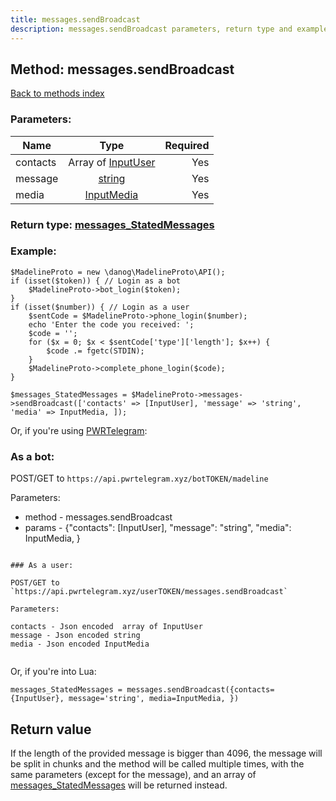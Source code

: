```yaml
---
title: messages.sendBroadcast
description: messages.sendBroadcast parameters, return type and example
---
```

## Method: messages.sendBroadcast  
[Back to methods index](index.md)


### Parameters:

| Name     |    Type       | Required |
|----------|:-------------:|---------:|
|contacts|Array of [InputUser](../types/InputUser.md) | Yes|
|message|[string](../types/string.md) | Yes|
|media|[InputMedia](../types/InputMedia.md) | Yes|


### Return type: [messages\_StatedMessages](../types/messages_StatedMessages.md)

### Example:


```
$MadelineProto = new \danog\MadelineProto\API();
if (isset($token)) { // Login as a bot
    $MadelineProto->bot_login($token);
}
if (isset($number)) { // Login as a user
    $sentCode = $MadelineProto->phone_login($number);
    echo 'Enter the code you received: ';
    $code = '';
    for ($x = 0; $x < $sentCode['type']['length']; $x++) {
        $code .= fgetc(STDIN);
    }
    $MadelineProto->complete_phone_login($code);
}

$messages_StatedMessages = $MadelineProto->messages->sendBroadcast(['contacts' => [InputUser], 'message' => 'string', 'media' => InputMedia, ]);
```

Or, if you're using [PWRTelegram](https://pwrtelegram.xyz):

### As a bot:

POST/GET to `https://api.pwrtelegram.xyz/botTOKEN/madeline`

Parameters:

* method - messages.sendBroadcast
* params - {"contacts": [InputUser], "message": "string", "media": InputMedia, }

```

### As a user:

POST/GET to `https://api.pwrtelegram.xyz/userTOKEN/messages.sendBroadcast`

Parameters:

contacts - Json encoded  array of InputUser
message - Json encoded string
media - Json encoded InputMedia


```

Or, if you're into Lua:

```
messages_StatedMessages = messages.sendBroadcast({contacts={InputUser}, message='string', media=InputMedia, })
```


## Return value 

If the length of the provided message is bigger than 4096, the message will be split in chunks and the method will be called multiple times, with the same parameters (except for the message), and an array of [messages\_StatedMessages](../types/messages_StatedMessages.md) will be returned instead.


